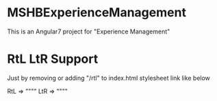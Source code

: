# MSHBExperienceManagement

This is an Angular7 project for "Experience Management"


# RtL LtR Support

Just by removing or adding "/rtl" to index.html stylesheet link like below

RtL => "\"<link href="./assets/bootstrap/dist/css/rtl/bootstrap.min.css" rel="stylesheet" type="text/css"/>"\"
LtR => "\"<link href="./assets/bootstrap/dist/css/bootstrap.min.css" rel="stylesheet" type="text/css"/>"\"
